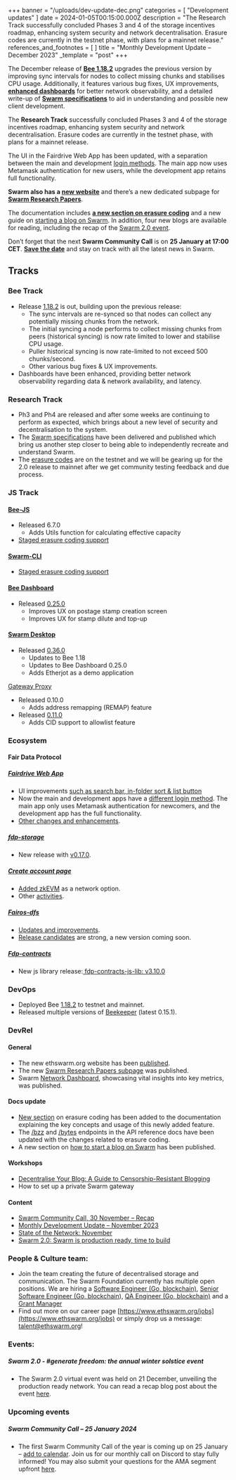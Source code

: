 +++
banner = "/uploads/dev-update-dec.png"
categories = [ "Development updates" ]
date = 2024-01-05T00:15:00.000Z
description = "The Research Track successfully concluded Phases 3 and 4 of the storage incentives roadmap, enhancing system security and network decentralisation. Erasure codes are currently in the testnet phase, with plans for a mainnet release."
references_and_footnotes = [ ]
title = "Monthly Development Update – December 2023"
_template = "post"
+++

The December release of **[Bee 1.18.2](https://github.com/ethersphere/bee/releases/tag/v1.18.2)** upgrades the previous version by improving sync intervals for nodes to collect missing chunks and stabilises CPU usage. Additionally, it features various bug fixes, UX improvements, **[enhanced dashboards](https://network.ethswarm.org/)** for better network observability, and a detailed write-up of **[Swarm specifications](https://papers.ethswarm.org/p/swarm-specification/)** to aid in understanding and possible new client development.

The **Research Track** successfully concluded Phases 3 and 4 of the storage incentives roadmap, enhancing system security and network decentralisation. Erasure codes are currently in the testnet phase, with plans for a mainnet release.

The UI in the Fairdrive Web App has been updated, with a separation between the main and development [login methods](https://github.com/fairDataSociety/fairdrive-theapp/pull/570). The main app now uses Metamask authentication for new users, while the development app retains full functionality.

**Swarm also has a [new website](https://www.ethswarm.org/)** and there’s a new dedicated subpage for **[Swarm Research Papers](https://papers.ethswarm.org/)**. 

The documentation includes **[a new section on erasure coding](https://docs.ethswarm.org/docs/develop/access-the-swarm/erasure-coding)** and a new guide on [starting a blog on Swarm](https://docs.ethswarm.org/docs/desktop/start-a-blog). In addition, four new blogs are available for reading, including the recap of the [Swarm 2.0 event](https://blog.ethswarm.org/foundation/2023/swarm-2.0-swarm-is-production-ready-time-to-build/).

Don’t forget that the next **Swarm Community Call** is on **25 January at 17:00 CET**. **[Save the date](https://www.addevent.com/event/iH19625610)** and stay on track with all the latest news in Swarm. 


## Tracks
### Bee Track
* Release [1.18.2](https://github.com/ethersphere/bee/releases/tag/v1.18.2) is out, building upon the previous release:
    * The sync intervals are re-synced so that nodes can collect any potentially missing chunks from the network.
    * The initial syncing a node performs to collect missing chunks from peers (historical syncing) is now rate limited to lower and stabilise CPU usage.
    * Puller historical syncing is now rate-limited to not exceed 500 chunks/second.
    * Other various bug fixes & UX improvements.
* Dashboards have been enhanced, providing better network observability regarding data & network availability, and latency.


### Research Track
* Ph3 and Ph4 are released and after some weeks are continuing to perform as expected, which brings about a new level of security and decentralisation to the system. 
* The [Swarm specifications](https://papers.ethswarm.org/p/swarm-specification/) have been delivered and published which bring us another step closer to being able to independently recreate and understand Swarm.
* The [erasure codes](https://blog.ethswarm.org/foundation/2023/erasure-coding-supercharges-swarm/) are on the testnet and we will be gearing up for the 2.0 release to mainnet after we get community testing feedback and due process. 


### JS Track
#### [Bee-JS](https://github.com/ethersphere/bee-js/)
* Released 6.7.0
    * Adds Utils function for calculating effective capacity
* [Staged erasure coding support](https://github.com/ethersphere/bee-js/pull/896)

#### [Swarm-CLI](https://github.com/ethersphere/swarm-cli)
* [Staged erasure coding support](https://github.com/ethersphere/swarm-cli/pull/487)

#### [Bee Dashboard](https://github.com/ethersphere/bee-dashboard)
* Released [0.25.0](https://github.com/ethersphere/bee-dashboard/releases/tag/v0.25.0)
    * Improves UX on postage stamp creation screen
    * Improves UX for stamp dilute and top-up

#### [Swarm Desktop](https://github.com/ethersphere/swarm-desktop)
* Released [0.36.0](https://github.com/ethersphere/swarm-desktop/releases/tag/v0.36.0)
    * Updates to Bee 1.18
    * Updates to Bee Dashboard 0.25.0
    * Adds Etherjot as a demo application

[Gateway Proxy](https://github.com/ethersphere/gateway-proxy)
* Released 0.10.0
    * Adds address remapping (REMAP) feature
* Released [0.11.0](https://github.com/ethersphere/gateway-proxy/releases/tag/v0.11.0)
    * Adds CID support to allowlist feature


### Ecosystem
#### Fair Data Protocol
##### [Fairdrive Web App](https://app.fairdrive.dev.fairdatasociety.org/)
* UI improvements [such as search bar, in-folder sort & list button](https://github.com/fairDataSociety/fairdrive-theapp/issues?q=is%3Aissue+is%3Aclosed+closed%3A2023-12-01..2023-12-31+)
* Now the main and development apps have a [different login method](https://github.com/fairDataSociety/fairdrive-theapp/pull/570). The main app only uses Metamask authentication for newcomers, and the development app has the full functionality.
* [Other changes and enhancements](https://github.com/fairDataSociety/fairdrive-theapp/pulls?q=is%3Apr+is%3Aclosed+closed%3A2023-12-01..2023-12-31).

##### [fdp-storage](https://github.com/fairDataSociety/fdp-storage/)
* New release with [v0.17.0](https://github.com/fairDataSociety/fdp-storage/releases/tag/v0.17.0).

##### [Create account page](https://github.com/fairDataSociety/fdp-create-account/)
* [Added zkEVM](https://github.com/fairDataSociety/fdp-create-account/pull/300) as a network option.
* Other [activities](https://github.com/fairDataSociety/fdp-create-account/pulls?q=is%3Apr+is%3Aclosed+closed%3A2023-12-01..2023-12-31+).

##### [Fairos-dfs](https://github.com/fairDataSociety/fairOS-dfs)
* [Updates and improvements](https://github.com/fairDataSociety/fairOS-dfs/issues?q=is%3Aissue+is%3Aclosed+closed%3A2023-12-01..2023-12-31+).
* [Release candidates](https://github.com/fairDataSociety/fairOS-dfs/releases) are strong, a new version coming soon.

##### [Fdp-contracts](https://github.com/fairDataSociety/fdp-contracts)
* New js library release:[ fdp-contracts-js-lib: v3.10.0](https://github.com/fairDataSociety/fdp-contracts/releases/tag/fdp-contracts-js-lib-v3.10.0)


### DevOps
* Deployed Bee [1.18.2](https://github.com/ethersphere/bee/releases/tag/v1.18.2) to testnet and mainnet.
* Released multiple versions of [Beekeeper](https://github.com/ethersphere/beekeeper) (latest 0.15.1).


### DevRel
#### General
* The new ethswarm.org website has been [published](https://www.ethswarm.org/).
* The new [Swarm Research Papers subpage](https://papers.ethswarm.org/) was published.
* Swarm [Network Dashboard](https://network.ethswarm.org/), showcasing vital insights into key metrics, was published.


#### Docs update
* [New section](https://docs.ethswarm.org/docs/develop/access-the-swarm/erasure-coding#uploading-with-erasure-coding) on erasure coding has been added to the documentation explaining the key concepts and usage of this newly added feature.
* The [/bzz](https://docs.ethswarm.org/api/#tag/BZZ) and [/bytes](https://docs.ethswarm.org/api/#tag/Bytes) endpoints in the API reference docs have been updated with the changes related to erasure coding. 
* A new section on [how to start a blog on Swarm](https://docs.ethswarm.org/docs/desktop/start-a-blog/) has been published.


#### Workshops
* [Decentralise Your Blog: A Guide to Censorship-Resistant Blogging](https://youtu.be/j2i77PuWh_0)
* How to set up a private Swarm gateway


#### Content
* [Swarm Community Call, 30 November – Recap](https://blog.ethswarm.org/foundation/2023/swarm-community-call-30-november-recap/)
* [Monthly Development Update – November 2023](https://blog.ethswarm.org/foundation/2023/monthly-development-update-november-2023/)
* [State of the Network: November](https://blog.ethswarm.org/foundation/2023/state-of-the-network-november/)
* [Swarm 2.0: Swarm is production ready, time to build](https://blog.ethswarm.org/foundation/2023/swarm-2.0-swarm-is-production-ready-time-to-build/)


### People & Culture team:
* Join the team creating the future of decentralised storage and communication. The Swarm Foundation currently has multiple open positions. We are hiring a [Software Engineer (Go, blockchain)](https://www.ethswarm.org/jobs/Software_Engineer_go_blockchain), [Senior Software Engineer (Go, blockchain](https://www.ethswarm.org/jobs/senior-software-engineer-go)), [QA Engineer (Go, blockchain)](https://www.ethswarm.org/jobs/senior-software-engineer-go) and a [Grant Manager](https://www.ethswarm.org/jobs/grant-manager)
* Find out more on our career page [https://www.ethswarm.org/jobs](https://www.ethswarm.org/jobs) or simply drop us a message: talent@ethswarm.org!



### Events:
##### **Swarm 2.0 - #generate freedom:** the annual winter solstice event
* The Swarm 2.0 virtual event was held on 21 December, unveiling the production ready network. You can read a recap blog post about the event [here](https://blog.ethswarm.org/foundation/2023/swarm-2.0-swarm-is-production-ready-time-to-build/).


### Upcoming events
##### **Swarm Community Call – 25 January 2024**
* The first Swarm Community Call of the year is coming up on 25 January – [add to calendar](https://www.addevent.com/event/iH19625610). Join us for our monthly call on Discord to stay fully informed! You may also submit your questions for the AMA segment upfront [here](https://airtable.com/appNS3aNAw7rihPeg/shrBRyrMkXFsJvLS3).